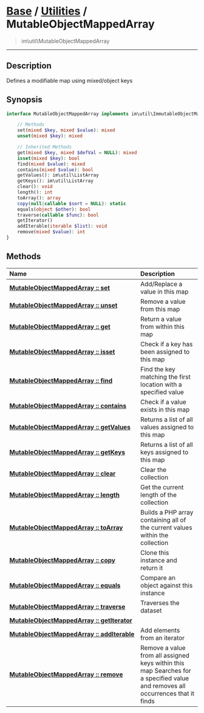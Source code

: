 # [Base](base.md) / [Utilities](util.md) / MutableObjectMappedArray
 > im\util\MutableObjectMappedArray
____

## Description
Defines a modifiable map using mixed/object keys

## Synopsis
```php
interface MutableObjectMappedArray implements im\util\ImmutableObjectMappedArray, im\util\MutableMappedArray, im\util\Collection, Traversable, IteratorAggregate, im\util\ImmutableMappedArray {

    // Methods
    set(mixed $key, mixed $value): mixed
    unset(mixed $key): mixed

    // Inherited Methods
    get(mixed $key, mixed $defVal = NULL): mixed
    isset(mixed $key): bool
    find(mixed $value): mixed
    contains(mixed $value): bool
    getValues(): im\util\ListArray
    getKeys(): im\util\ListArray
    clear(): void
    length(): int
    toArray(): array
    copy(null|callable $sort = NULL): static
    equals(object $other): bool
    traverse(callable $func): bool
    getIterator()
    addIterable(iterable $list): void
    remove(mixed $value): int
}
```

## Methods
| Name | Description |
| :--- | :---------- |
| [__MutableObjectMappedArray&nbsp;::&nbsp;set__](util-MutableObjectMappedArray-set.md) | Add/Replace a value in this map |
| [__MutableObjectMappedArray&nbsp;::&nbsp;unset__](util-MutableObjectMappedArray-unset.md) | Remove a value from this map |
| [__MutableObjectMappedArray&nbsp;::&nbsp;get__](util-MutableObjectMappedArray-get.md) | Return a value from within this map |
| [__MutableObjectMappedArray&nbsp;::&nbsp;isset__](util-MutableObjectMappedArray-isset.md) | Check if a key has been assigned to this map |
| [__MutableObjectMappedArray&nbsp;::&nbsp;find__](util-MutableObjectMappedArray-find.md) | Find the key matching the first location with a specified value |
| [__MutableObjectMappedArray&nbsp;::&nbsp;contains__](util-MutableObjectMappedArray-contains.md) | Check if a value exists in this map |
| [__MutableObjectMappedArray&nbsp;::&nbsp;getValues__](util-MutableObjectMappedArray-getValues.md) | Returns a list of all values assigned to this map |
| [__MutableObjectMappedArray&nbsp;::&nbsp;getKeys__](util-MutableObjectMappedArray-getKeys.md) | Returns a list of all keys assigned to this map |
| [__MutableObjectMappedArray&nbsp;::&nbsp;clear__](util-MutableObjectMappedArray-clear.md) | Clear the collection |
| [__MutableObjectMappedArray&nbsp;::&nbsp;length__](util-MutableObjectMappedArray-length.md) | Get the current length of the collection |
| [__MutableObjectMappedArray&nbsp;::&nbsp;toArray__](util-MutableObjectMappedArray-toArray.md) | Builds a PHP array containing all of the current values within the collection |
| [__MutableObjectMappedArray&nbsp;::&nbsp;copy__](util-MutableObjectMappedArray-copy.md) | Clone this instance and return it |
| [__MutableObjectMappedArray&nbsp;::&nbsp;equals__](util-MutableObjectMappedArray-equals.md) | Compare an object against this instance |
| [__MutableObjectMappedArray&nbsp;::&nbsp;traverse__](util-MutableObjectMappedArray-traverse.md) | Traverses the dataset |
| [__MutableObjectMappedArray&nbsp;::&nbsp;getIterator__](util-MutableObjectMappedArray-getIterator.md) |  |
| [__MutableObjectMappedArray&nbsp;::&nbsp;addIterable__](util-MutableObjectMappedArray-addIterable.md) | Add elements from an iterator |
| [__MutableObjectMappedArray&nbsp;::&nbsp;remove__](util-MutableObjectMappedArray-remove.md) | Remove a value from all assigned keys within this map  Searches for a specified value and removes all occurrences that it finds |
